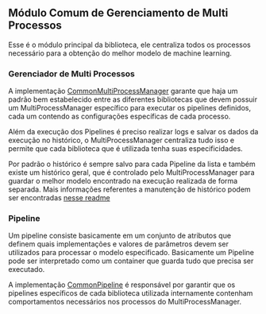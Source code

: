 ## Módulo Comum de Gerenciamento de Multi Processos

Esse é o módulo principal da biblioteca, ele centraliza todos os processos necessário para
a obtenção do melhor modelo de machine learning.

### Gerenciador de Multi Processos

A implementação [CommonMultiProcessManager]() garante que haja um padrão bem estabelecido
entre as diferentes bibliotecas que devem possuir um MultiProcessManager específico para
executar os pipelines definidos, cada um contendo as configurações específicas de cada processo.

Além da execução dos Pipelines é preciso realizar logs e salvar os dados da execução no histórico,
o MultiProcessManager centraliza tudo isso e permite que cada biblioteca que é utilizada
tenha suas especificidades.

Por padrão o histórico é sempre salvo para cada Pipeline da lista e também existe um histórico
geral, que é controlado pelo MultiProcessManager para guardar o melhor modelo encontrado na
execução realizada de forma separada. Mais informações referentes a manutenção de histórico
podem ser encontradas [nesse readme]()

### Pipeline

Um pipeline consiste basicamente em um conjunto de atributos que definem quais implementações
e valores de parâmetros devem ser utilizados para processar o modelo especificado. Basicamente
um Pipeline pode ser interpretado como um container que guarda tudo que precisa ser executado.

A implementação [CommonPipeline]() é responsável por garantir que os pipelines específicos de cada
biblioteca utilizada internamente contenham comportamentos necessários nos processos do 
MultiProcessManager.

